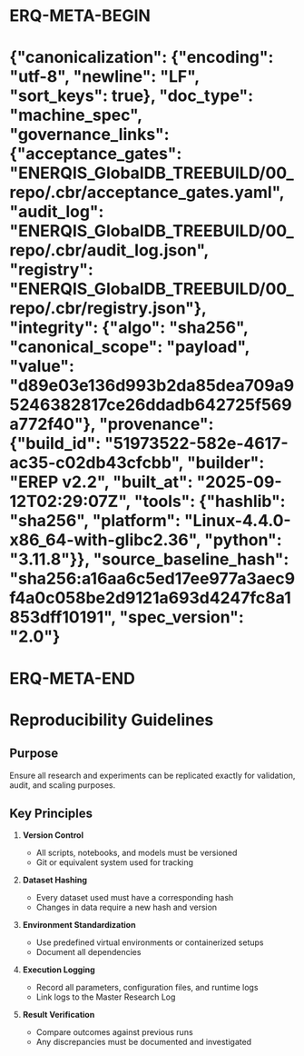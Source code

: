 # ERQ-META-BEGIN
# {"canonicalization": {"encoding": "utf-8", "newline": "LF", "sort_keys": true}, "doc_type": "machine_spec", "governance_links": {"acceptance_gates": "ENERQIS_GlobalDB_TREEBUILD/00_repo/.cbr/acceptance_gates.yaml", "audit_log": "ENERQIS_GlobalDB_TREEBUILD/00_repo/.cbr/audit_log.json", "registry": "ENERQIS_GlobalDB_TREEBUILD/00_repo/.cbr/registry.json"}, "integrity": {"algo": "sha256", "canonical_scope": "payload", "value": "d89e03e136d993b2da85dea709a95246382817ce26ddadb642725f569a772f40"}, "provenance": {"build_id": "51973522-582e-4617-ac35-c02db43cfcbb", "builder": "EREP v2.2", "built_at": "2025-09-12T02:29:07Z", "tools": {"hashlib": "sha256", "platform": "Linux-4.4.0-x86_64-with-glibc2.36", "python": "3.11.8"}}, "source_baseline_hash": "sha256:a16aa6c5ed17ee977a3aec9f4a0c058be2d9121a693d4247fc8a1853dff10191", "spec_version": "2.0"}
# ERQ-META-END
# Reproducibility Guidelines

## Purpose
Ensure all research and experiments can be replicated exactly for validation, audit, and scaling purposes.

## Key Principles
1. **Version Control**
   - All scripts, notebooks, and models must be versioned
   - Git or equivalent system used for tracking

2. **Dataset Hashing**
   - Every dataset used must have a corresponding hash
   - Changes in data require a new hash and version

3. **Environment Standardization**
   - Use predefined virtual environments or containerized setups
   - Document all dependencies

4. **Execution Logging**
   - Record all parameters, configuration files, and runtime logs
   - Link logs to the Master Research Log

5. **Result Verification**
   - Compare outcomes against previous runs
   - Any discrepancies must be documented and investigated